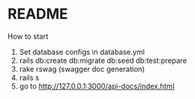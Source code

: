 # README
How to start

1) Set database configs in database.yml
2) rails db:create db:migrate db:seed db:test:prepare
3) rake rswag (swagger doc generation)
4) rails s
5) go to http://127.0.0.1:3000/api-docs/index.html
